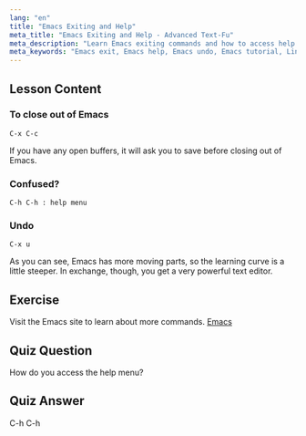 ```yaml
---
lang: "en"
title: "Emacs Exiting and Help"
meta_title: "Emacs Exiting and Help - Advanced Text-Fu"
meta_description: "Learn Emacs exiting commands and how to access help. Understand basic Emacs navigation and undo functions in this beginner-friendly tutorial."
meta_keywords: "Emacs exit, Emacs help, Emacs undo, Emacs tutorial, Linux text editor, beginner guide"
---
```


## Lesson Content

### To close out of Emacs

```
C-x C-c
```

If you have any open buffers, it will ask you to save before closing out of Emacs.

### Confused?

```
C-h C-h : help menu
```

### Undo

```
C-x u
```

As you can see, Emacs has more moving parts, so the learning curve is a little steeper. In exchange, though, you get a very powerful text editor.

## Exercise

Visit the Emacs site to learn about more commands. [Emacs](https://www.gnu.org/software/emacs/)

## Quiz Question

How do you access the help menu?

## Quiz Answer

C-h C-h
